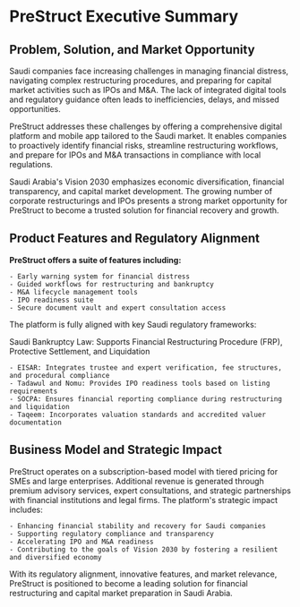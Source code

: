 # PreStruct Executive Summary

## Problem, Solution, and Market Opportunity

Saudi companies face increasing challenges in managing financial distress, navigating complex restructuring procedures, and preparing for capital market activities such as IPOs and M&A. The lack of integrated digital tools and regulatory guidance often leads to inefficiencies, delays, and missed opportunities.

PreStruct addresses these challenges by offering a comprehensive digital platform and mobile app tailored to the Saudi market. It enables companies to proactively identify financial risks, streamline restructuring workflows, and prepare for IPOs and M&A transactions in compliance with local regulations.

Saudi Arabia's Vision 2030 emphasizes economic diversification, financial transparency, and capital market development. The growing number of corporate restructurings and IPOs presents a strong market opportunity for PreStruct to become a trusted solution for financial recovery and growth.

## Product Features and Regulatory Alignment

**PreStruct offers a suite of features including:**

    - Early warning system for financial distress
    - Guided workflows for restructuring and bankruptcy
    - M&A lifecycle management tools
    - IPO readiness suite
    - Secure document vault and expert consultation access

The platform is fully aligned with key Saudi regulatory frameworks:

Saudi Bankruptcy Law: Supports Financial Restructuring Procedure (FRP), Protective Settlement, and Liquidation

    - EISAR: Integrates trustee and expert verification, fee structures, and procedural compliance
    - Tadawul and Nomu: Provides IPO readiness tools based on listing requirements
    - SOCPA: Ensures financial reporting compliance during restructuring and liquidation
    - Taqeem: Incorporates valuation standards and accredited valuer documentation

## Business Model and Strategic Impact

PreStruct operates on a subscription-based model with tiered pricing for SMEs and large enterprises. Additional revenue is generated through premium advisory services, expert consultations, and strategic partnerships with financial institutions and legal firms.
The platform's strategic impact includes:

    - Enhancing financial stability and recovery for Saudi companies
    - Supporting regulatory compliance and transparency
    - Accelerating IPO and M&A readiness
    - Contributing to the goals of Vision 2030 by fostering a resilient and diversified economy

With its regulatory alignment, innovative features, and market relevance, PreStruct is positioned to become a leading solution for financial restructuring and capital market preparation in Saudi Arabia.
